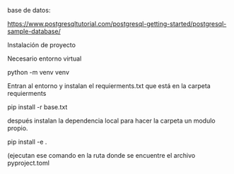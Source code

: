 base de datos:

https://www.postgresqltutorial.com/postgresql-getting-started/postgresql-sample-database/

Instalación de proyecto

Necesario entorno virtual

python -m venv venv

Entran al entorno y instalan el requierments.txt que está en la carpeta requierments

pip install -r base.txt

después instalan la dependencia local para hacer la carpeta un modulo propio.

pip install -e .

(ejecutan ese comando en la ruta donde se encuentre el archivo pyproject.toml